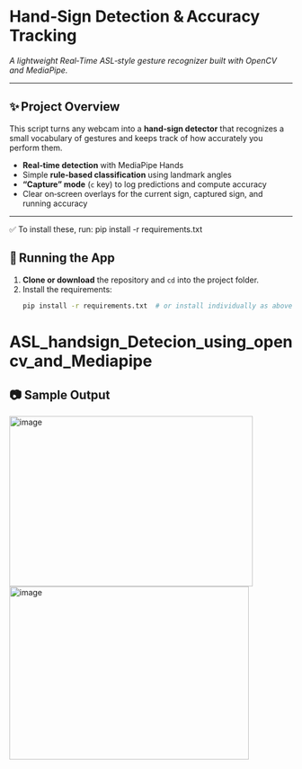 # Hand‑Sign Detection & Accuracy Tracking  
*A lightweight Real‑Time ASL‑style gesture recognizer built with OpenCV and MediaPipe.*

---

## ✨ Project Overview
This script turns any webcam into a **hand‑sign detector** that recognizes a small vocabulary of gestures and keeps track of how accurately you perform them.

- **Real‑time detection** with MediaPipe Hands  
- Simple **rule‑based classification** using landmark angles  
- **“Capture” mode** (`c` key) to log predictions and compute accuracy  
- Clear on‑screen overlays for the current sign, captured sign, and running accuracy

---
✅ To install these, run:
pip install -r requirements.txt


## 🚀 Running the App

1. **Clone or download** the repository and `cd` into the project folder.  
2. Install the requirements:
   ```bash
   pip install -r requirements.txt  # or install individually as above
# ASL_handsign_Detecion_using_opencv_and_Mediapipe

## 📷 Sample Output
<img width="433" height="303" alt="image" src="https://github.com/user-attachments/assets/0611858e-4581-4105-8a3e-78f49d74fe62" />

<img width="426" height="308" alt="image" src="https://github.com/user-attachments/assets/068256ab-84ef-45cf-9cc2-4077081293e9" />

